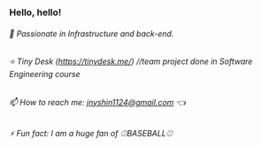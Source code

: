 ### Hello, hello!

<!--
**jnyshin/jnyshin** is a ✨ _special_ ✨ repository because its `README.md` (this file) appears on your GitHub profile.

Here are some ideas to get you started:

- 🔭 I’m currently working on ...
- 🌱 I’m currently learning ...
- 👯 I’m looking to collaborate on ...
- 🤔 I’m looking for help with ...
- 💬 Ask me about ...
- 📫 How to reach me: ...
- 😄 Pronouns: ...
- ⚡ Fun fact: ...
-->
###### 🔭 Passionate in Infrastructure and back-end. 
###### ⭐️ Tiny Desk (https://tinydesk.me/)  //team project done in Software Engineering course
###### 📫 How to reach me: jnyshin1124@gmail.com 👈
###### ⚡ Fun fact: I am a huge fan of ⚾️BASEBALL⚾️ 
